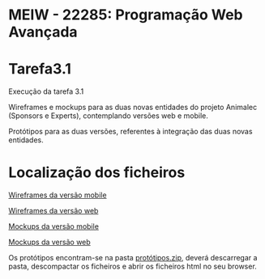 # MEIW - 22285: Programação Web Avançada
# Tarefa3.1

Execução da tarefa 3.1

Wireframes e mockups para as duas novas entidades do projeto Animalec (Sponsors e Experts), contemplando versões web e mobile.

Protótipos para as duas versões, referentes à integração das duas novas entidades.

# Localização dos ficheiros
[Wireframes da versão mobile](https://github.com/dcota/Tarefa3.1/tree/master/wireframes_mobile)

[Wireframes da versão web](https://github.com/dcota/Tarefa3.1/tree/master/wireframes_web)

[Mockups da versão mobile](https://github.com/dcota/Tarefa3.1/tree/master/mockups_mobile)

[Mockups da versão web](https://github.com/dcota/Tarefa3.1/tree/master/mockups_web)

Os protótipos encontram-se na pasta [protótipos.zip](https://github.com/dcota/Tarefa3.1/blob/master/prot%C3%B3tipos.zip), deverá descarregar a pasta, descompactar os ficheiros e abrir os ficheiros html no seu browser.


